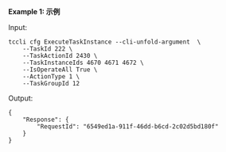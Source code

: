 **Example 1: 示例**



Input: 

```
tccli cfg ExecuteTaskInstance --cli-unfold-argument  \
    --TaskId 222 \
    --TaskActionId 2430 \
    --TaskInstanceIds 4670 4671 4672 \
    --IsOperateAll True \
    --ActionType 1 \
    --TaskGroupId 12
```

Output: 
```
{
    "Response": {
        "RequestId": "6549ed1a-911f-46dd-b6cd-2c02d5bd180f"
    }
}
```

